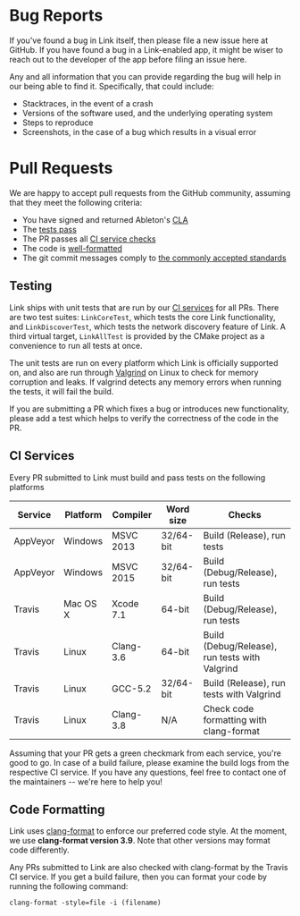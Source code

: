 Bug Reports
===========

If you've found a bug in Link itself, then please file a new issue here at GitHub. If you
have found a bug in a Link-enabled app, it might be wiser to reach out to the developer of
the app before filing an issue here.

Any and all information that you can provide regarding the bug will help in our being able
to find it. Specifically, that could include:

 - Stacktraces, in the event of a crash
 - Versions of the software used, and the underlying operating system
 - Steps to reproduce
 - Screenshots, in the case of a bug which results in a visual error


Pull Requests
=============

We are happy to accept pull requests from the GitHub community, assuming that they meet
the following criteria:

 - You have signed and returned Ableton's [CLA][cla]
 - The [tests pass](#testing)
 - The PR passes all [CI service checks](#ci-services)
 - The code is [well-formatted](#code-formatting)
 - The git commit messages comply to [the commonly accepted standards][git-commit-msgs]

Testing
-------

Link ships with unit tests that are run by our [CI services](#ci-services) for all PRs.
There are two test suites: `LinkCoreTest`, which tests the core Link functionality, and
`LinkDiscoverTest`, which tests the network discovery feature of Link. A third virtual
target, `LinkAllTest` is provided by the CMake project as a convenience to run all tests
at once.

The unit tests are run on every platform which Link is officially supported on, and also
are run through [Valgrind][valgrind] on Linux to check for memory corruption and leaks. If
valgrind detects any memory errors when running the tests, it will fail the build.

If you are submitting a PR which fixes a bug or introduces new functionality, please add a
test which helps to verify the correctness of the code in the PR.


CI Services
-----------

Every PR submitted to Link must build and pass tests on the following platforms

| Service  | Platform | Compiler  | Word size | Checks |
| -------- | -------- | --------- | ----------| ------ |
| AppVeyor | Windows  | MSVC 2013 | 32/64-bit | Build (Release), run tests |
| AppVeyor | Windows  | MSVC 2015 | 32/64-bit | Build (Debug/Release), run tests |
| Travis   | Mac OS X | Xcode 7.1 | 64-bit    | Build (Debug/Release), run tests |
| Travis   | Linux    | Clang-3.6 | 64-bit    | Build (Debug/Release), run tests with Valgrind |
| Travis   | Linux    | GCC-5.2   | 32/64-bit | Build (Release), run tests with Valgrind |
| Travis   | Linux    | Clang-3.8 | N/A       | Check code formatting with clang-format |

Assuming that your PR gets a green checkmark from each service, you're good to go. In case
of a build failure, please examine the build logs from the respective CI service. If you
have any questions, feel free to contact one of the maintainers -- we're here to help you!


Code Formatting
---------------

Link uses [clang-format][clang-format] to enforce our preferred code style. At the moment,
we use **clang-format version 3.9**. Note that other versions may format code differently.

Any PRs submitted to Link are also checked with clang-format by the Travis CI service. If
you get a build failure, then you can format your code by running the following command:

```
clang-format -style=file -i (filename)
```

[cla]: http://ableton.github.io/cla/
[git-commit-msgs]: http://tbaggery.com/2008/04/19/a-note-about-git-commit-messages.html
[clang-format]: http://llvm.org/builds
[valgrind]: http://valgrind.org
